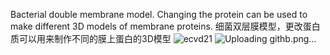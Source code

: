 Bacterial double membrane model. Changing the protein can be used to make different 3D models of membrane proteins.
细菌双层膜模型，更改蛋白质可以用来制作不同的膜上蛋白的3D模型
![ecvd21](https://github.com/user-attachments/assets/5e87b83f-0e76-4a2b-9a99-7ae8024f0f76)
![Uploading githb.png…]()
